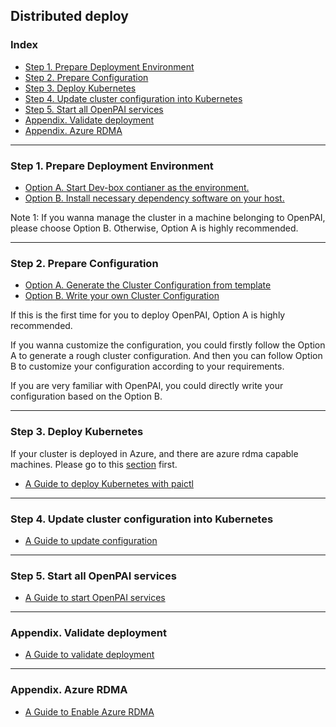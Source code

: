 <!--
  Copyright (c) Microsoft Corporation
  All rights reserved.

  MIT License

  Permission is hereby granted, free of charge, to any person obtaining a copy of this software and associated
  documentation files (the "Software"), to deal in the Software without restriction, including without limitation
  the rights to use, copy, modify, merge, publish, distribute, sublicense, and/or sell copies of the Software, and
  to permit persons to whom the Software is furnished to do so, subject to the following conditions:
  The above copyright notice and this permission notice shall be included in all copies or substantial portions of the Software.

  THE SOFTWARE IS PROVIDED *AS IS*, WITHOUT WARRANTY OF ANY KIND, EXPRESS OR IMPLIED, INCLUDING
  BUT NOT LIMITED TO THE WARRANTIES OF MERCHANTABILITY, FITNESS FOR A PARTICULAR PURPOSE AND
  NONINFRINGEMENT. IN NO EVENT SHALL THE AUTHORS OR COPYRIGHT HOLDERS BE LIABLE FOR ANY CLAIM,
  DAMAGES OR OTHER LIABILITY, WHETHER IN AN ACTION OF CONTRACT, TORT OR OTHERWISE, ARISING FROM,
  OUT OF OR IN CONNECTION WITH THE SOFTWARE OR THE USE OR OTHER DEALINGS IN THE SOFTWARE.
-->

## Distributed deploy

### Index

- [Step 1. Prepare Deployment Environment](#c-step-1)
- [Step 2. Prepare Configuration](#c-step-2)
- [Step 3. Deploy Kubernetes](#c-step-3)
- [Step 4. Update cluster configuration into Kubernetes](#c-step-4)
- [Step 5. Start all OpenPAI services](#c-step-5)
- [Appendix. Validate deployment](#appendix)
- [Appendix. Azure RDMA](#az_rdma)

* * *

### Step 1. Prepare Deployment Environment <a name="c-step-1"></a>

- [Option A. Start Dev-box contianer as the environment.](./how-to-setup-dev-box.md)
- [Option B. Install necessary dependency software on your host.](./how-to-install-depdencey.md)

Note 1: If you wanna manage the cluster in a machine belonging to OpenPAI, please choose Option B. Otherwise, Option A is highly recommended.

* * *

### Step 2. Prepare Configuration <a name="c-step-2"></a>

- [Option A. Generate the Cluster Configuration from template](./how-to-generate-cluster-config.md)
- [Option B. Write your own Cluster Configuration](./customized-configuration.md)

If this is the first time for you to deploy OpenPAI, Option A is highly recommended.

If you wanna customize the configuration, you could firstly follow the Option A to generate a rough cluster configuration. And then you can follow Option B to customize your configuration according to your requirements.

If you are very familiar with OpenPAI, you could directly write your configuration based on the Option B.

* * *

### Step 3. Deploy Kubernetes <a name="c-step-3"></a>

If your cluster is deployed in Azure, and there are azure rdma capable machines. Please go to this [section](#az_rdma) first.

- [A Guide to deploy Kubernetes with paictl](./how-to-bootup-k8s.md)

* * *

### Step 4. Update cluster configuration into Kubernetes <a name="c-step-4"></a>

- [A Guide to update configuration](./push-cfg-and-set-id.md)

* * *

### Step 5. Start all OpenPAI services <a name="c-step-5"></a>

- [A Guide to start OpenPAI services](./how-to-start-pai-serv.md)

* * *

### Appendix. Validate deployment <a name="appendix"></a>

- [A Guide to validate deployment](./validate-deployment.md)

* * *

### Appendix. Azure RDMA <a name="az_rdma"></a>

- [A Guide to Enable Azure RDMA](./azure/enable-az-rdma.md)